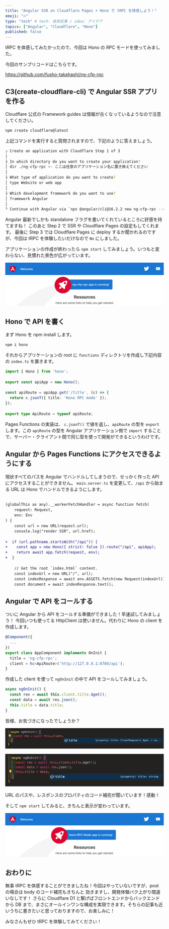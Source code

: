 ```yaml
---
title: "Angular SSR on Cloudflare Pages + Hono で tRPC を体感しよう！"
emoji: "🔥"
type: "tech" # tech: 技術記事 / idea: アイデア
topics: ["Angular", "Cloudflare", "Hono"]
published: false
---
```


tRPC を体感してみたかったので、今回は Hono の RPC モードを使ってみました。

今回のサンプリコードはこちらです。

https://github.com/fusho-takahashi/ng-cfp-rpc

## C3(create-cloudflare-cli) で Angular SSR アプリを作る

Cloudflare 公式の Framework guides は情報が古くなっているようなので注意してください。

```bash
npm create cloudflare@latest
```

上記コマンドを実行すると質問されますので、下記のように答えましょう。

```bash
╭ Create an application with Cloudflare Step 1 of 3
│
├ In which directory do you want to create your application?
│ dir ./ng-cfp-rpc <- ここは任意のアプリケーション名に置き換えてください
│
├ What type of application do you want to create?
│ type Website or web app
│
├ Which development framework do you want to use?
│ framework Angular
│
╰ Continue with Angular via `npx @angular/cli@16.2.2 new ng-cfp-rpc --standalone`
```

Angular 最新でしかも standalone フラグを書いてくれているところに好感を持てますね！
このあと Step 2 で SSR や Cloudflare Pages の設定もしてくれます。
最後に Step 3 では Cloudflare Pages に deploy するか聞かれるのですが、今回は tRPC を体験したいだけなので `No` にしました。

アプリケーションの作成が終わったら `npm start` してみましょう。いつもと変わらない、見慣れた景色が広がっています。

![Angular 初期画面](/images/app_is_running.png)

## Hono で API を書く

まず Hono を npm install します。

```bash
npm i hono
```

それからアプリケーションの root に `functions` ディレクトリを作成し下記内容の `index.ts` を置きます。

```ts:index.ts
import { Hono } from 'hono';

export const apiApp = new Hono();

const apiRoute = apiApp.get('/title', (c) => {
  return c.jsonT({ title: 'Hono RPC mode' });
});

export type ApiRoute = typeof apiRoute;

```

Pages Functions の実装は、 `c.jsonT()` で値を返し、`apiRoute` の型を `export` します。この `apiRoute` の型を Angular アプリケーション側で `import` することで、サーバー・クライアント間で同じ型を使って開発ができるというわけです。

## Angular から Pages Functions にアクセスできるようにする

現状すべてのパスを Angular でハンドルしてしまうので、せっかく作った API にアクセスすることができません。 `main.server.ts` を変更して、`/api` から始まる URL は Hono でハンドルできるようにします。

```diff ts:main.server.ts

(globalThis as any).__workerFetchHandler = async function fetch(
	request: Request,
	env: Env
) {
	const url = new URL(request.url);
	console.log("render SSR", url.href);

+  if (url.pathname.startsWith("/api")) {
+    const app = new Hono({ strict: false }).route("/api", apiApp);
+    return await app.fetch(request, env);
+  }

	// Get the root `index.html` content.
	const indexUrl = new URL("/", url);
	const indexResponse = await env.ASSETS.fetch(new Request(indexUrl));
	const document = await indexResponse.text();
```

## Angular で API をコールする

ついに Angular から API をコールする準備ができました！早速試してみましょう！
今回いつも使ってる HttpClient は使いません。代わりに Hono の client を作成します。

```ts:app.component.ts
@Component({
  ...
})
export class AppComponent implements OnInit {
  title = 'ng-cfp-rpc';
  client = hc<ApiRoute>('http://127.0.0.1:8788/api');
}
```

作成した client を使って `ngOnInit` の中で API をコールしてみましょう。

```ts:app.component.ts
async ngOnInit() {
  const res = await this.client.title.$get();
  const data = await res.json();
  this.title = data.title;
}
```

皆様、お気づきになったでしょうか？

![パスがコード補完される様子](/images/IntelliSense_path.png)

![プロパティがコード補完される様子](/images/IntelliSense_property.png)

URL のパスや、レスポンスのプロパティのコード補完が聞いています！感動！

そして `npm start` してみると、きちんと表示が変わっています。

![API から取得した文字列を表示](/images/rpc_is_running.png)

## おわりに

無事 tRPC を体感することができましたね！今回はやっていないですが、post の場合は body のコード補完もきちんと
効きますし、開発体験バク上がり間違いなしです！
さらに Cloudflare D1 と繋げばフロントエンドからバックエンドから DB まで、まさにオールインワンな構成を実現できます。そちらの記事も近いうちに書きたいと思っておりますので、お楽しみに！

みなさんもぜひ tRPC を体験してみてください！
